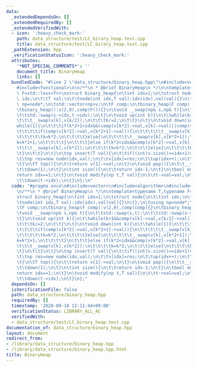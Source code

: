 ```yaml
---
data:
  _extendedDependsOn: []
  _extendedRequiredBy: []
  _extendedVerifiedWith:
  - icon: ':heavy_check_mark:'
    path: data_structure/test/LC_birary_heap.test.cpp
    title: data_structure/test/LC_birary_heap.test.cpp
  _pathExtension: hpp
  _verificationStatusIcon: ':heavy_check_mark:'
  attributes:
    '*NOT_SPECIAL_COMMENTS*': ''
    document_title: BinaryHeap
    links: []
  bundledCode: "#line 2 \"data_structure/binary_heap.hpp\"\n#include<vector>\n#include<algorithm>\n\
    #include<functional>\n\n/**\n * @brief BinaryHeap\n */\n\ntemplate<typename T,typename\
    \ F=std::less<T>>\nstruct binary_heap{\n\tint idx=1;\n\tstruct node{\n\t\tint\
    \ idx;\n\t\tT val;\n\t\tnode(int idx,T val):idx(idx),val(val){}\n\t};\n\tusing\
    \ np=node*;\n\tstd::vector<np>v;\n\tF comp;\n\tbinary_heap(F comp):v(2,0),comp(comp){}\n\
    \tbinary_heap():v(2,0),comp(F()){}\n\tvoid __swap(np& s,np& t){\n\t\tstd::swap(s,t);\n\
    \t\tstd::swap(s->idx,t->idx);\n\t}\n\tvoid up(int k){\n\t\twhile(k>1&&comp(v[k]->val,v[k/2]->val)){\n\
    \t\t\t__swap(v[k],v[k/2]);\n\t\t\tk/=2;\n\t\t}\n\t}\n\tvoid down(int k){\n\t\t\
    while(1){\n\t\t\tif(k*2+1<idx&&(comp(v[k*2]->val,v[k]->val)||comp(v[k*2+1]->val,v[k]->val))){\n\
    \t\t\t\tif(comp(v[k*2]->val,v[k*2+1]->val)){\n\t\t\t\t\t__swap(v[k],v[k*2]);\n\
    \t\t\t\t\tk=k*2;\n\t\t\t\t}else{\n\t\t\t\t\t__swap(v[k],v[k*2+1]);\n\t\t\t\t\t\
    k=k*2+1;\n\t\t\t\t}\n\t\t\t}else if(k*2<idx&&comp(v[k*2]->val,v[k]->val)){\n\t\
    \t\t\t__swap(v[k],v[k*2]);\n\t\t\t\tk=k*2;\n\t\t\t}else{\n\t\t\t\tbreak;\n\t\t\
    \t}\n\t\t}\n\t}\n\tnp insert(T val){\n\t\tif((int)v.size()<=idx+1)v.resize(v.size()*2,0);\n\
    \t\tnp res=new node(idx,val);\n\t\tv[idx]=res;\n\t\tup(idx++);\n\t\treturn res;\n\
    \t}\n\tT top(){\n\t\treturn v[1]->val;\n\t}\n\tvoid pop(){\n\t\t__swap(v[1],v[--idx]);\n\
    \t\tdown(1);\n\t}\n\tint size(){\n\t\treturn idx-1;\n\t}\n\tbool empty(){\n\t\t\
    return idx==1;\n\t}\n\tvoid modify(np t,T val){\n\t\tt->val=val;\n\t\tup(t->idx);\n\
    \t\tdown(t->idx);\n\t}\n};\n"
  code: "#pragma once\n#include<vector>\n#include<algorithm>\n#include<functional>\n\
    \n/**\n * @brief BinaryHeap\n */\n\ntemplate<typename T,typename F=std::less<T>>\n\
    struct binary_heap{\n\tint idx=1;\n\tstruct node{\n\t\tint idx;\n\t\tT val;\n\t\
    \tnode(int idx,T val):idx(idx),val(val){}\n\t};\n\tusing np=node*;\n\tstd::vector<np>v;\n\
    \tF comp;\n\tbinary_heap(F comp):v(2,0),comp(comp){}\n\tbinary_heap():v(2,0),comp(F()){}\n\
    \tvoid __swap(np& s,np& t){\n\t\tstd::swap(s,t);\n\t\tstd::swap(s->idx,t->idx);\n\
    \t}\n\tvoid up(int k){\n\t\twhile(k>1&&comp(v[k]->val,v[k/2]->val)){\n\t\t\t__swap(v[k],v[k/2]);\n\
    \t\t\tk/=2;\n\t\t}\n\t}\n\tvoid down(int k){\n\t\twhile(1){\n\t\t\tif(k*2+1<idx&&(comp(v[k*2]->val,v[k]->val)||comp(v[k*2+1]->val,v[k]->val))){\n\
    \t\t\t\tif(comp(v[k*2]->val,v[k*2+1]->val)){\n\t\t\t\t\t__swap(v[k],v[k*2]);\n\
    \t\t\t\t\tk=k*2;\n\t\t\t\t}else{\n\t\t\t\t\t__swap(v[k],v[k*2+1]);\n\t\t\t\t\t\
    k=k*2+1;\n\t\t\t\t}\n\t\t\t}else if(k*2<idx&&comp(v[k*2]->val,v[k]->val)){\n\t\
    \t\t\t__swap(v[k],v[k*2]);\n\t\t\t\tk=k*2;\n\t\t\t}else{\n\t\t\t\tbreak;\n\t\t\
    \t}\n\t\t}\n\t}\n\tnp insert(T val){\n\t\tif((int)v.size()<=idx+1)v.resize(v.size()*2,0);\n\
    \t\tnp res=new node(idx,val);\n\t\tv[idx]=res;\n\t\tup(idx++);\n\t\treturn res;\n\
    \t}\n\tT top(){\n\t\treturn v[1]->val;\n\t}\n\tvoid pop(){\n\t\t__swap(v[1],v[--idx]);\n\
    \t\tdown(1);\n\t}\n\tint size(){\n\t\treturn idx-1;\n\t}\n\tbool empty(){\n\t\t\
    return idx==1;\n\t}\n\tvoid modify(np t,T val){\n\t\tt->val=val;\n\t\tup(t->idx);\n\
    \t\tdown(t->idx);\n\t}\n};"
  dependsOn: []
  isVerificationFile: false
  path: data_structure/binary_heap.hpp
  requiredBy: []
  timestamp: '2020-09-18 12:11:44+09:00'
  verificationStatus: LIBRARY_ALL_AC
  verifiedWith:
  - data_structure/test/LC_birary_heap.test.cpp
documentation_of: data_structure/binary_heap.hpp
layout: document
redirect_from:
- /library/data_structure/binary_heap.hpp
- /library/data_structure/binary_heap.hpp.html
title: BinaryHeap
---
```

